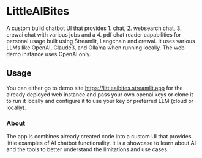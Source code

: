 # LittleAIBites

A custom build chatbot UI that provides 1. chat, 2. websearch chat, 3. crewai chat with various jobs and a 4. pdf chat reader capabilities for personal usage built using Streamlit, Langchain and crewai. It uses various LLMs like OpenAI, Claude3, and Ollama when running locally. The web demo instance uses OpenAI only.

## Usage
You can either go to demo site https://littleaibites.streamlit.app for the already deployed web instance and pass your own openai keys or clone it to run it locally and configure it to use your key or preferred LLM (cloud or locally).


### About
The app is combines already created code into a custom UI that provides little examples of AI chatbot functionality. It is a showcase to learn about AI and the tools to better understand the limitations and use cases.
